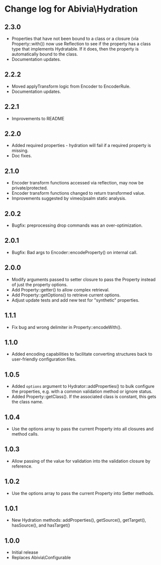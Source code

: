 # Change log for Abivia\Hydration

## 2.3.0
- Properties that have not been bound to a class or a closure (via Property::with())
now use Reflection to see if the property has a class type that implements Hydratable.
If it does, then the property is automatically bound to the class.
- Documentation updates.

## 2.2.2
- Moved applyTransform logic from Encoder to EncoderRule.
- Documentation updates.

## 2.2.1
- Improvements to README

## 2.2.0
- Added required properties - hydration will fail if a required property is missing.
- Doc fixes.

## 2.1.0
- Encoder transform functions accessed via reflection, may now be private/protected.
- Encoder transform functions changed to return transformed value.
- Improvements suggested by vimeo/psalm static analysis.

## 2.0.2
- Bugfix: preprocessing drop commands was an over-optimization. 

## 2.0.1
- Bugfix: Bad args to Encoder::encodeProperty() on internal call.

## 2.0.0
- Modify arguments passed to setter closure to pass the Property instead of just the property
options.
- Add Property::getter() to allow complex retrieval.
- Add Property::getOptions() to retrieve current options.
- Adjust update tests and add new test for "synthetic" properties.

## 1.1.1
- Fix bug and wrong delimiter in Property::encodeWith().

## 1.1.0
- Added encoding capabilities to facilitate converting structures back to user-friendly
configuration files.

## 1.0.5
- Added `options` argument to Hydrator::addProperties() to bulk configure the properties, e.g.
with a common validation method or ignore status.
- Added Property::getClass(). If the associated class is constant, this gets the class name.

## 1.0.4
- Use the options array to pass the current Property into all closures and method calls.

## 1.0.3
- Allow passing of the value for validation into the validation closure by reference.

## 1.0.2
- Use the options array to pass the current Property into Setter methods.

## 1.0.1
- New Hydration methods: addProperties(), getSource(), getTarget(), hasSource(), and hasTarget() 

## 1.0.0
- Initial release
- Replaces Abivia\Configurable